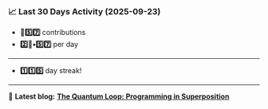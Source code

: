 <!--START_STATS-->
### 📈 Last 30 Days Activity (2025-09-23)  
- **🎱5️⃣7️⃣** contributions  
- **2️⃣🎱•5️⃣7️⃣** per day
---
- **1️⃣1️⃣5️⃣** day streak!
---
📝 **Latest blog:** [**The Quantum Loop: Programming in Superposition**](https://andriak.com/blog/quantum-loop)
<!--END_STATS-->
